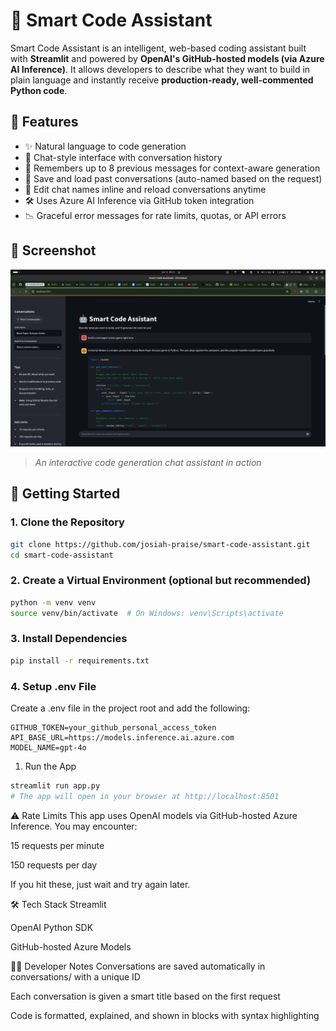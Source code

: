 # 🤖 Smart Code Assistant

Smart Code Assistant is an intelligent, web-based coding assistant built with **Streamlit** and powered by **OpenAI's GitHub-hosted models (via Azure AI Inference)**. It allows developers to describe what they want to build in plain language and instantly receive **production-ready, well-commented Python code**.

## 🧠 Features

- ✨ Natural language to code generation
- 💬 Chat-style interface with conversation history
- 🧠 Remembers up to 8 previous messages for context-aware generation
- 📁 Save and load past conversations (auto-named based on the request)
- 🔁 Edit chat names inline and reload conversations anytime
- 🛠️ Uses Azure AI Inference via GitHub token integration
- 📉 Graceful error messages for rate limits, quotas, or API errors

## 📸 Screenshot

![Screenshot](./screenshot.png)  
> _An interactive code generation chat assistant in action_

## 🚀 Getting Started

### 1. Clone the Repository

```bash
git clone https://github.com/josiah-praise/smart-code-assistant.git
cd smart-code-assistant
```

### 2. Create a Virtual Environment (optional but recommended)

```bash
python -m venv venv
source venv/bin/activate  # On Windows: venv\Scripts\activate
```
### 3. Install Dependencies

```bash
pip install -r requirements.txt
```

### 4. Setup .env File
Create a .env file in the project root and add the following:

```dotenv
GITHUB_TOKEN=your_github_personal_access_token
API_BASE_URL=https://models.inference.ai.azure.com
MODEL_NAME=gpt-4o
```


1. Run the App
```bash
streamlit run app.py
# The app will open in your browser at http://localhost:8501
```

⚠️ Rate Limits
This app uses OpenAI models via GitHub-hosted Azure Inference. You may encounter:

15 requests per minute

150 requests per day

If you hit these, just wait and try again later.

🛠 Tech Stack
Streamlit

OpenAI Python SDK

GitHub-hosted Azure Models

🧑‍💻 Developer Notes
Conversations are saved automatically in conversations/ with a unique ID

Each conversation is given a smart title based on the first request

Code is formatted, explained, and shown in blocks with syntax highlighting